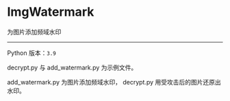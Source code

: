 # ImgWatermark

为图片添加频域水印

---

Python 版本：`3.9`

decrypt.py 与 add_watermark.py 为示例文件。

add_watermark.py 为图片添加频域水印， decrypt.py 用受攻击后的图片还原出水印。